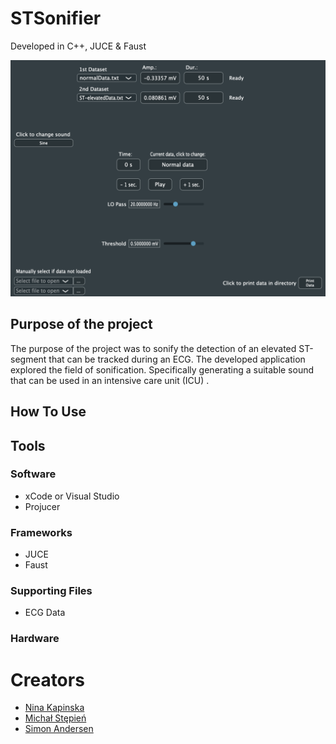 # STSonifier
Developed in C++, JUCE & Faust

<p align="center">
  <img width="600" heigh="150" src="https://github.com/ThaDuyx/STSonifier/blob/main/STSonifier/Images/STSonifier.png?raw=true"/>
</p>

## Purpose of the project
The purpose of the project was to sonify the detection of an elevated ST-segment that can be tracked during an ECG. The developed application explored the field of sonification. Specifically generating a suitable sound that can be used in an intensive care unit (ICU) .

## How To Use

## Tools

### Software
- xCode or Visual Studio
- Projucer

### Frameworks
- JUCE
- Faust

### Supporting Files
- ECG Data

### Hardware

# Creators
- [Nina Kapinska](https://github.com/karpi22)
- [Michał Stępień](https://github.com/mstepien96)
- [Simon Andersen](https://github.com/ThaDuyx)
